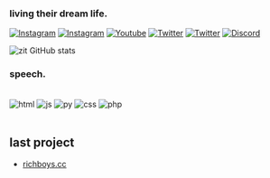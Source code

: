 ### living their dream life.

[![Instagram](https://img.shields.io/badge/Instagram-E4405F?style=for-the-badge&logo=instagram&logoColor=white)](https://www.instagram.com/bewnzz/)
[![Instagram](https://img.shields.io/badge/Instagram-E4405F?style=for-the-badge&logo=instagram&logoColor=white)](https://www.instagram.com/youm1nd/)
[![Youtube](https://img.shields.io/badge/YouTube-FF0000?style=for-the-badge&logo=youtube&logoColor=white)](https://www.youtube.com/@invejam)
[![Twitter](https://img.shields.io/badge/Twitter-1DA1F2?style=for-the-badge&logo=twitter&logoColor=white)](https://twitter.com/frczem)
[![Twitter](https://img.shields.io/badge/Twitter-1DA1F2?style=for-the-badge&logo=twitter&logoColor=white)](https://twitter.com/frxzem)
[![Discord](https://img.shields.io/badge/Discord-7289DA?style=for-the-badge&logo=discord&logoColor=white)](https://discord.gg/richboys)

![zit GitHub stats](https://github-readme-stats.vercel.app/api?username=xkzt&show_icons=true&theme=dracula)

### speech.

<div style="display: inline_block"><br/>
   <img align="center" alt="html" src="https://img.shields.io/badge/HTML-239120?style=for-the-badge&logo=html5&logoColor=white" />
     <img align="center" alt="js" src="https://img.shields.io/badge/JavaScript-F7DF1E?style=for-the-badge&logo=javascript&logoColor=black" />
       <img align="center" alt="py" src="https://img.shields.io/badge/Python-3776AB?style=for-the-badge&logo=python&logoColor=white" />
         <img align="center" alt="css" src="https://img.shields.io/badge/CSS-239120?&style=for-the-badge&logo=css3&logoColor=white" />
         <img align="center" alt="php" src="https://img.shields.io/badge/PHP-777BB4?style=for-the-badge&logo=php&logoColor=white" />
</div><br/>

## last project

- [richboys.cc](https://richboys.cc/)
